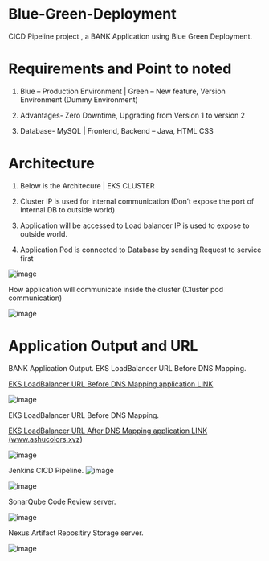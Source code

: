 # Blue-Green-Deployment
CICD Pipeline project , a BANK Application using Blue Green Deployment.

# Requirements and Point to noted 

1.	Blue – Production Environment | Green – New feature, Version Environment (Dummy Environment)

2.	Advantages- Zero Downtime, Upgrading from Version 1 to version 2

3.	Database- MySQL |  Frontend, Backend – Java, HTML CSS


# Architecture

1.	Below is the Architecure  | EKS CLUSTER

2.	Cluster IP is used for internal communication (Don’t expose the port of Internal DB to outside world)

3.	Application will be accessed to Load balancer IP is used to expose to outside world.

4. Application Pod is connected to Database by sending Request to service first



![image](https://github.com/user-attachments/assets/16df8510-c1c5-4674-a89e-da05d7d4d27c)

How application will communicate inside the cluster (Cluster pod communication)

![image](https://github.com/user-attachments/assets/46fd09bb-283f-41e2-8352-915dfa06e9d6)


# Application Output and URL

BANK Application Output. EKS LoadBalancer URL Before DNS Mapping.

<a href="http://ab2d915fa0c9944358cda0bb72345f7c-318956043.ap-south-1.elb.amazonaws.com/login"> EKS LoadBalancer URL Before DNS Mapping application LINK </a>

![image](https://github.com/user-attachments/assets/67f3dc2d-b6ab-406d-b101-449e98879cc6)


EKS LoadBalancer URL Before DNS Mapping.

<a href="www.ashucolors.xyz"> EKS LoadBalancer URL After DNS Mapping application LINK (www.ashucolors.xyz)</a>

![image](https://github.com/user-attachments/assets/50f3e077-1456-45ca-a390-50274dcdb4d5)

Jenkins CICD Pipeline.
![image](https://github.com/user-attachments/assets/575ad7cf-073c-4803-849a-2d081bcdc0ca)

![image](https://github.com/user-attachments/assets/5b1bf14a-3e27-4794-a43e-3a9c6fb70210)

SonarQube Code Review server.

![image](https://github.com/user-attachments/assets/4d0ea10d-e54d-4818-9546-82ddd52b65e6)

Nexus Artifact  Repositiry Storage server.

![image](https://github.com/user-attachments/assets/1ec7bb55-4d95-45e3-bb1a-24329fb253c7)



